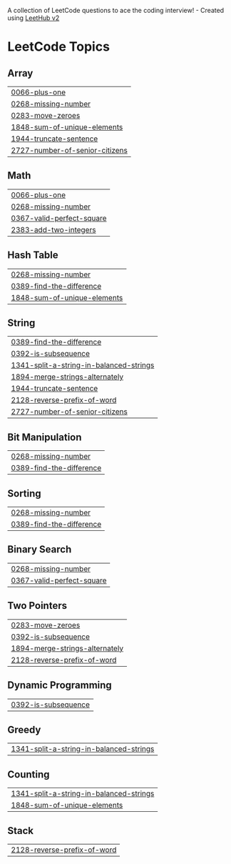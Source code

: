 A collection of LeetCode questions to ace the coding interview! - Created using [LeetHub v2](https://github.com/arunbhardwaj/LeetHub-2.0)
<!---LeetCode Topics Start-->
# LeetCode Topics
## Array
|  |
| ------- |
| [0066-plus-one](https://github.com/Suhail156/Leet-Code/tree/master/0066-plus-one) |
| [0268-missing-number](https://github.com/Suhail156/Leet-Code/tree/master/0268-missing-number) |
| [0283-move-zeroes](https://github.com/Suhail156/Leet-Code/tree/master/0283-move-zeroes) |
| [1848-sum-of-unique-elements](https://github.com/Suhail156/Leet-Code/tree/master/1848-sum-of-unique-elements) |
| [1944-truncate-sentence](https://github.com/Suhail156/Leet-Code/tree/master/1944-truncate-sentence) |
| [2727-number-of-senior-citizens](https://github.com/Suhail156/Leet-Code/tree/master/2727-number-of-senior-citizens) |
## Math
|  |
| ------- |
| [0066-plus-one](https://github.com/Suhail156/Leet-Code/tree/master/0066-plus-one) |
| [0268-missing-number](https://github.com/Suhail156/Leet-Code/tree/master/0268-missing-number) |
| [0367-valid-perfect-square](https://github.com/Suhail156/Leet-Code/tree/master/0367-valid-perfect-square) |
| [2383-add-two-integers](https://github.com/Suhail156/Leet-Code/tree/master/2383-add-two-integers) |
## Hash Table
|  |
| ------- |
| [0268-missing-number](https://github.com/Suhail156/Leet-Code/tree/master/0268-missing-number) |
| [0389-find-the-difference](https://github.com/Suhail156/Leet-Code/tree/master/0389-find-the-difference) |
| [1848-sum-of-unique-elements](https://github.com/Suhail156/Leet-Code/tree/master/1848-sum-of-unique-elements) |
## String
|  |
| ------- |
| [0389-find-the-difference](https://github.com/Suhail156/Leet-Code/tree/master/0389-find-the-difference) |
| [0392-is-subsequence](https://github.com/Suhail156/Leet-Code/tree/master/0392-is-subsequence) |
| [1341-split-a-string-in-balanced-strings](https://github.com/Suhail156/Leet-Code/tree/master/1341-split-a-string-in-balanced-strings) |
| [1894-merge-strings-alternately](https://github.com/Suhail156/Leet-Code/tree/master/1894-merge-strings-alternately) |
| [1944-truncate-sentence](https://github.com/Suhail156/Leet-Code/tree/master/1944-truncate-sentence) |
| [2128-reverse-prefix-of-word](https://github.com/Suhail156/Leet-Code/tree/master/2128-reverse-prefix-of-word) |
| [2727-number-of-senior-citizens](https://github.com/Suhail156/Leet-Code/tree/master/2727-number-of-senior-citizens) |
## Bit Manipulation
|  |
| ------- |
| [0268-missing-number](https://github.com/Suhail156/Leet-Code/tree/master/0268-missing-number) |
| [0389-find-the-difference](https://github.com/Suhail156/Leet-Code/tree/master/0389-find-the-difference) |
## Sorting
|  |
| ------- |
| [0268-missing-number](https://github.com/Suhail156/Leet-Code/tree/master/0268-missing-number) |
| [0389-find-the-difference](https://github.com/Suhail156/Leet-Code/tree/master/0389-find-the-difference) |
## Binary Search
|  |
| ------- |
| [0268-missing-number](https://github.com/Suhail156/Leet-Code/tree/master/0268-missing-number) |
| [0367-valid-perfect-square](https://github.com/Suhail156/Leet-Code/tree/master/0367-valid-perfect-square) |
## Two Pointers
|  |
| ------- |
| [0283-move-zeroes](https://github.com/Suhail156/Leet-Code/tree/master/0283-move-zeroes) |
| [0392-is-subsequence](https://github.com/Suhail156/Leet-Code/tree/master/0392-is-subsequence) |
| [1894-merge-strings-alternately](https://github.com/Suhail156/Leet-Code/tree/master/1894-merge-strings-alternately) |
| [2128-reverse-prefix-of-word](https://github.com/Suhail156/Leet-Code/tree/master/2128-reverse-prefix-of-word) |
## Dynamic Programming
|  |
| ------- |
| [0392-is-subsequence](https://github.com/Suhail156/Leet-Code/tree/master/0392-is-subsequence) |
## Greedy
|  |
| ------- |
| [1341-split-a-string-in-balanced-strings](https://github.com/Suhail156/Leet-Code/tree/master/1341-split-a-string-in-balanced-strings) |
## Counting
|  |
| ------- |
| [1341-split-a-string-in-balanced-strings](https://github.com/Suhail156/Leet-Code/tree/master/1341-split-a-string-in-balanced-strings) |
| [1848-sum-of-unique-elements](https://github.com/Suhail156/Leet-Code/tree/master/1848-sum-of-unique-elements) |
## Stack
|  |
| ------- |
| [2128-reverse-prefix-of-word](https://github.com/Suhail156/Leet-Code/tree/master/2128-reverse-prefix-of-word) |
<!---LeetCode Topics End-->